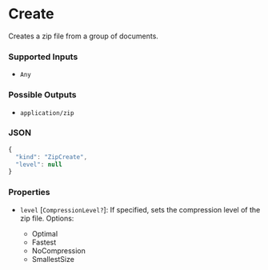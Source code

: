 # Create

Creates a zip file from a group of documents.

### Supported Inputs

  - `Any`

### Possible Outputs

  - `application/zip`

### JSON

```js
{
  "kind": "ZipCreate",
  "level": null
}
```
### Properties

  - `level` [`CompressionLevel?`]: If specified, sets the compression level of the zip file. Options:
  
    - Optimal
    - Fastest
    - NoCompression
    - SmallestSize
